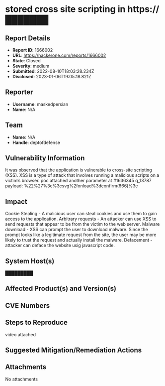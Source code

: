 # stored cross site scripting in https://███████

## Report Details
- **Report ID**: 1666002
- **URL**: https://hackerone.com/reports/1666002
- **State**: Closed
- **Severity**: medium
- **Submitted**: 2022-08-10T18:03:28.234Z
- **Disclosed**: 2023-01-06T19:05:18.821Z

## Reporter
- **Username**: maskedpersian
- **Name**: N/A

## Team
- **Name**: N/A
- **Handle**: deptofdefense

## Vulnerability Information
It was observed that the application is vulnerable to cross-site scripting (XSS). XSS is a type of attack that involves running a malicious scripts on a victim’s browser.
poc attached
another parameter at #1636345
q_13787
payload: %22%27%3e%3csvg%2fonload%3dconfirm(666)%3e

## Impact

Cookie Stealing - A malicious user can steal cookies and use them to gain access to the application.
Arbitrary requests - An attacker can use XSS to send requests that appear to be from the victim to the web server.
Malware download - XSS can prompt the user to download malware. Since the prompt looks like a legitimate request from the
site, the user may be more likely to trust the request and actually install the malware.
Defacement - attacker can deface the website usig javascript code.

## System Host(s)
█████████

## Affected Product(s) and Version(s)


## CVE Numbers


## Steps to Reproduce
video attached

## Suggested Mitigation/Remediation Actions




## Attachments
No attachments
